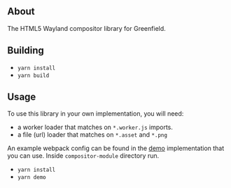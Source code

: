 ## About

The HTML5 Wayland compositor library for Greenfield.

## Building

- `yarn install`
- `yarn build`

## Usage

To use this library in your own implementation, you will need:
- a worker loader that matches on `*.worker.js` imports.
- a file (url) loader that matches on `*.asset` and `*.png`

An example webpack config can be found in the [demo](https://github.com/udevbe/greenfield/tree/master/compositor-demo) implementation 
that you can use. Inside `compositor-module` directory run.
- `yarn install`
- `yarn demo`
